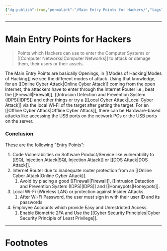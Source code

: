 ```yaml
---
{"dg-publish":true,"permalink":"/Main Entry Points for Hackers/","tags":["Academics","CyberSec","EthHack"]}
---
```



---
# Main Entry Points for Hackers
> Points which Hackers can use to enter the Computer Systems or [[Computer Networks\|Computer Networks]] to attack or damage them, their users or their assets.

The Main Entry Points are basically Openings, in [[Modes of Hacking\|Modes of Hacking]] we see the different modes of attack. 
Using that knowledge, for an [[Online Cyber Attack\|Online Cyber Attack]] coming from the open Internet, the attackers have to enter through the Internet Router i.e., beat the [[Firewall\|Firewall]], [[Intrusion Detection and Prevention System (IDPS)\|IDPS]] and other things or try a [[Local Cyber Attack\|Local Cyber Attack]] via the local Wi-Fi of the target after getting the target. For an [[Offline Cyber Attack\|Offline Cyber Attack]], there can be Hardware-based attacks like accessing the USB ports on the network PCs or the USB ports on the server.

### Conclusion
These are the following "Entry Points":
1. Code Vulnerabilities on Software Product/Service like vulnerability to [[SQL Injection Attack\|SQL Injection Attack]] or [[DOS Attack\|DOS Attack]].
2. Internet Router due to inadequate router protection from an [[Online Cyber Attack\|Online Cyber Attack]].
	1. Avoid by placing a good [[Firewall\|Firewall]], [[Intrusion Detection and Prevention System (IDPS)\|IDPS]] and [[Honeypots\|Honeypots]].
3. Local Wi-Fi (Wireless LAN) or protection against Insider Attacks.
	1. After Wi-Fi Password, the user must sign in with their user ID and its passwords
4. Employee Accounts which provide Easy and Unrestricted Access.
	1. Enable Biometric 2FA and Use the [[Cyber Security Principles\|Cyber Security Principle of Least Privilege]].

---
# Footnotes